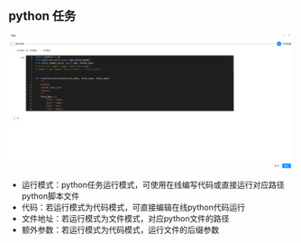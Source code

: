 python 任务
----

![输入图片说明](https://raw.githubusercontent.com/xuwei95/ezdata_press/master/images/python_task.png?raw=true "在这里输入图片标题")

- 运行模式：python任务运行模式，可使用在线编写代码或直接运行对应路径python脚本文件
- 代码：若运行模式为代码模式，可直接编辑在线python代码运行
- 文件地址：若运行模式为文件模式，对应python文件的路径
- 额外参数：若运行模式为代码模式，运行文件的后缀参数
